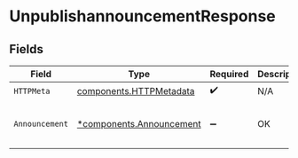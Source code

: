 # UnpublishannouncementResponse


## Fields

| Field                                                               | Type                                                                | Required                                                            | Description                                                         | Example                                                             |
| ------------------------------------------------------------------- | ------------------------------------------------------------------- | ------------------------------------------------------------------- | ------------------------------------------------------------------- | ------------------------------------------------------------------- |
| `HTTPMeta`                                                          | [components.HTTPMetadata](../../models/components/httpmetadata.md)  | :heavy_check_mark:                                                  | N/A                                                                 |                                                                     |
| `Announcement`                                                      | [*components.Announcement](../../models/components/announcement.md) | :heavy_minus_sign:                                                  | OK                                                                  | {<br/>"draftId": 342<br/>}                                          |